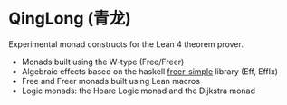 # QingLong (青龙)

Experimental monad constructs for the Lean 4 theorem prover.

- Monads built using the W-type (Free/Freer)
- Algebraic effects based on the haskell [freer-simple](https://github.com/lexi-lambda/freer-simple) library (Eff, EffIx)
- Free and Freer monads built using Lean macros
- Logic monads: the Hoare Logic monad and the Dijkstra monad

